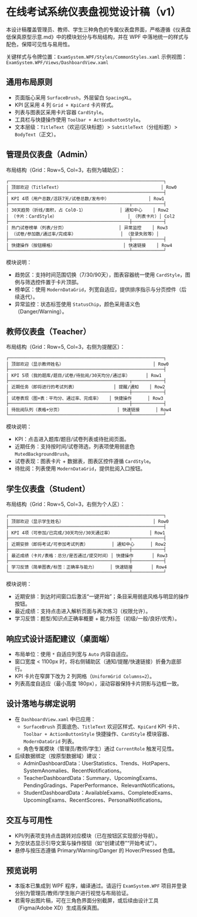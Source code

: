 # 在线考试系统仪表盘视觉设计稿（v1）

本设计稿覆盖管理员、教师、学生三种角色的专属仪表盘界面，严格遵循《仪表盘低保真原型示意.md》中的模块划分与布局结构，并在 WPF 中落地统一的样式与配色，保障可见性与易用性。

关键样式与令牌位置：`ExamSystem.WPF/Styles/CommonStyles.xaml`
示例视图：`ExamSystem.WPF/Views/DashboardView.xaml`

## 通用布局原则
- 页面版心采用 `SurfaceBrush`，外层留白 `SpacingXL`。
- KPI 区采用 4 列 `Grid + KpiCard` 卡片样式。
- 列表与图表区采用卡片容器 `CardStyle`。
- 工具栏与快捷操作使用 `Toolbar + ActionButtonStyle`。
- 文本层级：`TitleText`（欢迎/区块标题）> `SubtitleText`（分组标题）> `BodyText`（正文）。

## 管理员仪表盘（Admin）
布局结构（Grid：Row=5, Col=3，右侧为辅助区）：
```
┌───────────────────────────────────────────────────────────┐
│ 顶部欢迎（TitleText）                                      │ Row0
├───────────────────────────────────────────────────────────┤
│ KPI 4项（用户总数/活跃7天/试卷总数/发布中）               │ Row1
├──────────────────────────────────────────────┬────────────┤
│ 30天趋势（折线/面积，占 Col0-1）             │ 通知中心    │ Row2
│ （卡片：CardStyle）                           │ （列表卡片）│ Col2
├──────────────────────────────────────────────┼────────────┤
│ 热门试卷榜单（列表/分页）                    │ 异常监控    │ Row3
│ （试卷/参加数/通过率/完成率）                 │ （登录失败等）│
├──────────────────────────────────────────────┼────────────┤
│ 快捷操作（按钮栅格）                          │ 快速链接    │ Row4
└──────────────────────────────────────────────┴────────────┘
```
模块说明：
- 趋势区：支持时间范围切换（7/30/90天），图表容器统一使用 `CardStyle`，图例与筛选控件置于卡片顶部。
- 榜单区：使用 `ModernDataGrid`，列宽自适应，提供排序指示与分页控件（后续迭代）。
- 异常监控：状态标签使用 `StatusChip`，颜色采用语义色（Danger/Warning）。

## 教师仪表盘（Teacher）
布局结构（Grid：Row=5, Col=3，右侧为提醒区）：
```
┌───────────────────────────────────────────────────────────┐
│ 顶部欢迎（显示教师姓名）                                  │ Row0
├───────────────────────────────────────────────────────────┤
│ KPI 5项（我的题库/题目/试卷/待批阅/30天均分/通过率）      │ Row1
├──────────────────────────────────────────────┬────────────┤
│ 近期任务（即将进行的考试列表）              │ 提醒/通知    │ Row2
├──────────────────────────────────────────────┼────────────┤
│ 试卷表现（图+表：平均分、通过率、完成率）   │ 快捷操作      │ Row3
├──────────────────────────────────────────────┼────────────┤
│ 待批阅队列（表格+分页）                     │ 快速链接      │ Row4
└──────────────────────────────────────────────┴────────────┘
```
模块说明：
- KPI：点击进入题库/题目/试卷列表或待批阅页面。
- 近期任务：支持按时间/试卷筛选，列表项使用弱底色 `MutedBackgroundBrush`。
- 试卷表现：图表卡片 + 数据表，图表区控件遵循 `CardStyle`。
- 待批阅：列表使用 `ModernDataGrid`，提供批阅入口按钮。

## 学生仪表盘（Student）
布局结构（Grid：Row=5, Col=3，右侧为个人区）：
```
┌───────────────────────────────────────────────────────────┐
│ 顶部欢迎（显示学生姓名）                                  │ Row0
├───────────────────────────────────────────────────────────┤
│ KPI 4项（可参加/已完成/30天均分/30天通过率）              │ Row1
├──────────────────────────────────────────────┬────────────┤
│ 近期安排（即将考试/可参加考试列表）         │ 通知中心      │ Row2
├──────────────────────────────────────────────┼────────────┤
│ 最近成绩（卡片/表格：总分/是否通过/提交时间）│ 快捷操作       │ Row3
├──────────────────────────────────────────────┼────────────┤
│ 学习反馈（简单图表/标签：正确率与能力）     │ 快速链接       │ Row4
└──────────────────────────────────────────────┴────────────┘
```
模块说明：
- 近期安排：到达时间窗口后激活“一键开始”；条目采用弱底风格与明显的操作按钮。
- 最近成绩：支持点击进入解析页面与再次练习（权限允许）。
- 学习反馈：题型/知识点正确率概要 + 能力标签（初级/一般/良好/优秀）。

## 响应式设计适配建议（桌面端）
- 布局单位：使用 `*` 自适应列宽与 `Auto` 内容自适应。
- 窗口宽度 < 1100px 时，将右侧辅助区（通知/提醒/快速链接）折叠为底部行。
- KPI 卡片在窄屏下改为 2 列网格（`UniformGrid Columns=2`）。
- 列表高度自适应（最小高度 180px），滚动容器保持卡片阴影与边框一致。

## 设计落地与绑定说明
- 在 `DashboardView.xaml` 中已应用：
  - `SurfaceBrush` 页面底色、`TitleText` 欢迎区样式、`KpiCard` KPI 卡片、`Toolbar + ActionButtonStyle` 快捷操作、`CardStyle` 模块容器、`ModernDataGrid` 列表。
  - 角色专属模块（管理员/教师/学生）通过 `CurrentRole` 触发可见性。
- 后续数据绑定（按原型数据域）建议：
  - AdminDashboardData：UserStatistics、Trends、HotPapers、SystemAnomalies、RecentNotifications。
  - TeacherDashboardData：Summary、UpcomingExams、PendingGradings、PaperPerformance、RelevantNotifications。
  - StudentDashboardData：AvailableExams、CompletedExams、UpcomingExams、RecentScores、PersonalNotifications。

## 交互与可用性
- KPI/列表项支持点击跳转对应模块（已在按钮区实现部分导航）。
- 为空状态显示引导文案与操作按钮（如“创建试卷”“开始考试”）。
- 悬停与按压态遵循 Primary/Warning/Danger 的 Hover/Pressed 色值。

## 预览说明
- 本版本已集成到 WPF 程序，编译通过。请运行 `ExamSystem.WPF` 项目并登录分别为管理员/教师/学生账户进行视觉与布局验证。
- 若需导出图片稿，可在三角色界面分别截屏，或后续由设计工具（Figma/Adobe XD）生成高保真图。